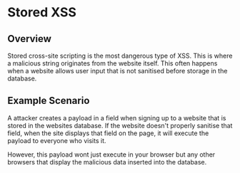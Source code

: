 # Stored XSS

## Overview
Stored cross-site scripting is the most dangerous type of XSS. This is where a malicious string originates from the website itself. This often happens when a website allows user input that is not sanitised before storage in the database.

## Example Scenario
A attacker creates a payload in a field when signing up to a website that is stored in the websites database. If the website doesn't properly sanitise that field, when the site displays that field on the page, it will execute the payload to everyone who visits it.

However, this payload wont just execute in your browser but any other browsers that display the malicious data inserted into the database.
